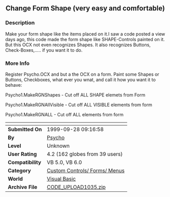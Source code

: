 ﻿<div align="center">

## Change Form Shape \(very easy and comfortable\)


</div>

### Description

Make your form shape like the items placed on it.I saw a code posted a view days ago, this code made the form shape like SHAPE-Controls painted on it. But this OCX not even recognizes Shapes. It also recognizes Buttons, Check-Boxes,..... if you want it to do.
 
### More Info
 
Register Psycho.OCX and but a the OCX on a form. Paint some Shapes or Buttons, Checkboxes, what ever you wnat, and call it how you want it to behave:

Psycho1.MakeRGNShapes  - Cut off ALL SHAPE elemets from Form

Psycho1.MakeRGNAllVisible - Cut off ALL VISIBLE elements from form

Psycho1.MakeRGNALL  - Cut off ALL elements from form


<span>             |<span>
---                |---
**Submitted On**   |1999-09-28 09:16:58
**By**             |[Psycho](https://github.com/Planet-Source-Code/PSCIndex/blob/master/ByAuthor/psycho.md)
**Level**          |Unknown
**User Rating**    |4.2 (162 globes from 39 users)
**Compatibility**  |VB 5\.0, VB 6\.0
**Category**       |[Custom Controls/ Forms/  Menus](https://github.com/Planet-Source-Code/PSCIndex/blob/master/ByCategory/custom-controls-forms-menus__1-4.md)
**World**          |[Visual Basic](https://github.com/Planet-Source-Code/PSCIndex/blob/master/ByWorld/visual-basic.md)
**Archive File**   |[CODE\_UPLOAD1035\.zip](https://github.com/Planet-Source-Code/psycho-change-form-shape-very-easy-and-comfortable__1-3743/archive/master.zip)








